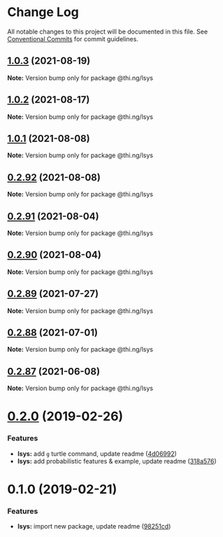 # Change Log

All notable changes to this project will be documented in this file.
See [Conventional Commits](https://conventionalcommits.org) for commit guidelines.

## [1.0.3](https://github.com/thi-ng/umbrella/compare/@thi.ng/lsys@1.0.2...@thi.ng/lsys@1.0.3) (2021-08-19)

**Note:** Version bump only for package @thi.ng/lsys





## [1.0.2](https://github.com/thi-ng/umbrella/compare/@thi.ng/lsys@1.0.1...@thi.ng/lsys@1.0.2) (2021-08-17)

**Note:** Version bump only for package @thi.ng/lsys





## [1.0.1](https://github.com/thi-ng/umbrella/compare/@thi.ng/lsys@0.2.92...@thi.ng/lsys@1.0.1) (2021-08-08)

**Note:** Version bump only for package @thi.ng/lsys





## [0.2.92](https://github.com/thi-ng/umbrella/compare/@thi.ng/lsys@0.2.91...@thi.ng/lsys@0.2.92) (2021-08-08)

**Note:** Version bump only for package @thi.ng/lsys





## [0.2.91](https://github.com/thi-ng/umbrella/compare/@thi.ng/lsys@0.2.90...@thi.ng/lsys@0.2.91) (2021-08-04)

**Note:** Version bump only for package @thi.ng/lsys





## [0.2.90](https://github.com/thi-ng/umbrella/compare/@thi.ng/lsys@0.2.89...@thi.ng/lsys@0.2.90) (2021-08-04)

**Note:** Version bump only for package @thi.ng/lsys





## [0.2.89](https://github.com/thi-ng/umbrella/compare/@thi.ng/lsys@0.2.88...@thi.ng/lsys@0.2.89) (2021-07-27)

**Note:** Version bump only for package @thi.ng/lsys





## [0.2.88](https://github.com/thi-ng/umbrella/compare/@thi.ng/lsys@0.2.87...@thi.ng/lsys@0.2.88) (2021-07-01)

**Note:** Version bump only for package @thi.ng/lsys





## [0.2.87](https://github.com/thi-ng/umbrella/compare/@thi.ng/lsys@0.2.86...@thi.ng/lsys@0.2.87) (2021-06-08)

**Note:** Version bump only for package @thi.ng/lsys





# [0.2.0](https://github.com/thi-ng/umbrella/compare/@thi.ng/lsys@0.1.0...@thi.ng/lsys@0.2.0) (2019-02-26)

### Features

* **lsys:** add `g` turtle command, update readme ([4d06992](https://github.com/thi-ng/umbrella/commit/4d06992))
* **lsys:** add probabilistic features & example, update readme ([318a576](https://github.com/thi-ng/umbrella/commit/318a576))

# 0.1.0 (2019-02-21)

### Features

* **lsys:** import new package, update readme ([98251cd](https://github.com/thi-ng/umbrella/commit/98251cd))
